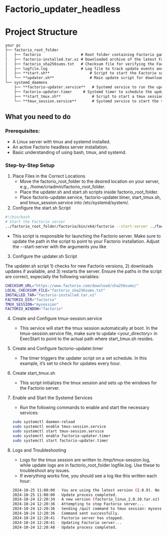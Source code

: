 # Factorio_updater_headless

# Project Structure

```markdown
your pc
├── factorio_root_folder
│   ├── factorio                  # Root folder containing Factorio game files
│   ├── factorio-installed.tar.xz # Downloaded archive of the latest Factorio version
│   ├── factorio_sha256sums.txt   # Checksum file for verifying the Factorio version
│   ├── logfile.log               # Log file to track update events and errors
│   ├── **start.sh**                  # Script to start the Factorio server
│   └── **updater.sh**                # Main update script for downloading and applying updates
└── systemd_daemons
    ├── **factorio-updater.service**   # Systemd service to run the updater script
    ├── factorio-updater.timer     # Systemd timer to schedule the updater service
    ├── **start_tmux.sh**              # Script to start a tmux session for running Factorio
    └── **tmux_session.service**       # Systemd service to start the tmux session at boot
```

## What you need to do
### Prerequisites:
- A Linux server with tmux and systemd installed.
- An active Factorio headless server installation.
- Basic understanding of using bash, tmux, and systemd.

### Step-by-Step Setup
1. Place Files in the Correct Locations
    - Move the factorio_root_folder to the desired location on your server, e.g., /home/criadmin/factorio_root_folder.
    - Place the updater.sh and start.sh scripts inside factorio_root_folder.
    - Place factorio-updater.service, factorio-updater.timer, start_tmux.sh, and tmux_session.service into /etc/systemd/system/.
2. Configure the start.sh Script
```bash
#!/bin/bash
# Start the Factorio server
../factorio_root_folder/factorio/bin/x64/factorio --start-server ../factorio_root_folder/saves/my-save.zip
```
- This script is responsible for launching the Factorio server. Make sure to update the path in the script to point to your Factorio installation. Adjust the --start-server with the arguments you like
3. Configure the updater.sh Script

The updater.sh script 1) checks for new Factorio versions, 2) downloads updates if available, and 3) restarts the server. Ensure the paths in the script are correct, especially the following variables:
```bash
CHECKSUM_URL="https://www.factorio.com/download/sha256sums/"
LOCAL_CHECKSUM_FILE="factorio_sha256sums.txt"
INSTALLED_TAR="factorio-installed.tar.xz"
FACTORIO_DIR="factorio"
TMUX_SESSION="mysession"
FACTORIO_WINDOW="factorio"
```

4. Create and Configure tmux-session.service
    - This service will start the tmux session automatically at boot. In the tmux-session.service file, make sure to update <your_directory> in ExecStart to point to the actual path where start_tmux.sh resides.

5. Create and Configure factorio-updater.timer
    - The timer triggers the updater script on a set schedule. In this example, it’s set to check for updates every hour.

6. Create start_tmux.sh
    - This script initializes the tmux session and sets up the windows for the Factorio server.

7. Enable and Start the Systemd Services
    - Run the following commands to enable and start the necessary services:
    ```bash
    sudo systemctl daemon-reload
    sudo systemctl enable tmux-session.service
    sudo systemctl start tmux-session.service
    sudo systemctl enable factorio-updater.timer
    sudo systemctl start factorio-updater.timer
    ```
8. Logs and Troubleshooting
    - Logs for the tmux session are written to /tmp/tmux-session.log, while update logs are in factorio_root_folder logfile.log. Use these to troubleshoot any issues. 
    - If everything works fine, you should see a log like this written each hour:
    ```bash
    2024-10-25 11:00:00 - You are using the latest version (2.0.9). No update needed.
    2024-10-25 11:00:00 - Update process completed.
    2024-10-24 12:20:34 - A new version (factorio_linux_2.0.10.tar.xz) is available.
    2024-10-24 12:20:36 - Attempting to stop Factorio server...
    2024-10-24 12:20:36 - Sending /quit command to tmux session: mysession, window: factorio
    2024-10-24 12:20:36 - Command sent successfully.
    2024-10-24 12:20:41 - Factorio server has stopped.
    2024-10-24 12:20:41 - Updating Factorio server...
    2024-10-24 12:20:48 - Update process completed.
    ```
